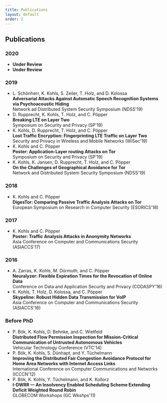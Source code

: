 ```yaml
---
title: Publications
layout: default
order: 2
---
```


<title>{{ page.title }} | {{ site.title }}</title>

## Publications

### 2020
- **Under Review**
- **Under Review**

<!-- - D. Rupprecht, K. Kohls, T. Holz, and C. Pöpper..
**IMP4GT: IMPersonation Attacks in 4G NeTworks**..
Network and Distributed System Security Symposium, NDSS ’20, San Diego, CA, USA, Feb. 2020 -->

### 2019
- L. Schönherr, K. Kohls, S. Zeiler, T. Holz, and D. Kolossa  
**Adversarial Attacks Against Automatic Speech Recognition Systems via Psychoacoustic Hiding**  
Network ad Distributed System Security Symposium (NDSS'19)
- D. Rupprecht, K. Kohls, T. Holz, and C. Pöpper  
**Breaking LTE on Layer Two**  
Symposium on Security and Privacy (SP'19)
- K. Kohls, D. Rupprecht, T. Holz, and C. Pöpper  
**Lost Traffic Encryption: Fingerprinting LTE Traffic on Layer Two**  
Security and Privacy in Wireless and Mobile Networks (WiSec'19)
- K. Kohls and C. Pöpper  
**Poster: Application-Layer routing Attacks on Tor**  
Symposium on Security and Privacy (SP'19)
- K. Kohls, K. Jansen, D. Rupprecht, T. Holz, and C. Pöpper  
**On the Challenges of Geographical Avoidance for Tor**  
Network and Distributed System Security Symposium (NDSS'19)

### 2018
- K. Kohls and C. Pöpper  
**DigesTor: Comparing Passive Traffic Analysis Attacks on Tor**  
European Symposium on Research in Computer Security (ESORICS'18)

### 2017
- K. Kohls and C. Pöpper  
**Poster: Traffic Analysis Attacks in Anonymity Networks**  
Asia Conference on Computer and Communications Security (ASIACCS'17)

### 2016
- A. Zarras, K. Kohls, M. Dürmuth, and C. Pöpper  
**Neuralyzer: Flexible Expiration Times for the Revocation of Online Data**  
Conference on Data and Application Security and Privacy (CODASPY'16)
- K. Kohls, T. Holz, D. Kolossa, and C. Pöpper  
**Skypeline: Robust Hidden Data Transmission for VoIP**  
Asia Conference on Computer and Communications Security (ASIACCS'16)

### Before PhD
- P. Bök, K. Kohls, D. Behnke, and C. Wietfeld  
**Distributed Flow Permission Inspection for Mission-Critical Communication of Untrusted Autonomous Vehicles**  
Vehicular Technology Conference (VTC'14)
- P. Bök, K. Kohls, S. Dünhapt, and Y. Tüchelmann  
**Improving the Distributed Fair Congestion Avoidance Protocol for Home Area Networks with Internet Access
Links**  
International Conference on Computer Communications and Networks (ICCCN'12)
- P. Bök, K. Kohls, Y. Tüchelmann, and K. Kollorz  
**I-DWRR — An Insolvency Enabled Scheduling Scheme Extending Deficit Weighted Round Robin**  
GLOBECOM Workshops (GC Wkshps'11)
